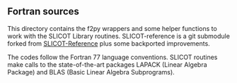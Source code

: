 Fortran sources
---------------

This directory contains the f2py wrappers and some helper functions to work
with the SLICOT Library routines. SLICOT-reference is a git submodule
forked from [SLICOT-Reference](https://github.com/SLICOT/SLICOT-Reference)
plus some backported improvements.

The codes follow the Fortran 77 language conventions.  SLICOT routines make
calls to the state-of-the-art packages LAPACK (Linear Algebra Package) and BLAS
(Basic Linear Algebra Subprograms).
